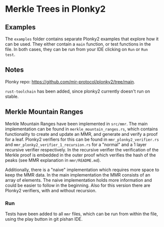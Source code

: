 # Merkle Trees in Plonky2

## Examples

The `examples` folder contains separate Plonky2 examples that explore how it can be used. They either contain a `main` function, or test functions in the file. In both cases, they can be run from your IDE clicking on `Run` or `Run test`.

## Notes

Plonky repo: https://github.com/mir-protocol/plonky2/tree/main.

`rust-toolchain` has been added, since plonky2 currently doesn't run on stable. 

## Merkle Mountain Ranges

Merkle Mountain Ranges have been implemented in `src/mmr`. The main implementation can be found in `merkle_mountain_ranges.rs`, which contains functionality to create and update an MMR, and generate and verify a proof for a leaf. Plonky2 verifiers for this can be found in `mmr_plonky2_verifier.rs` and `mmr_plonky2_verifier_1_recursion.rs` for a "normal" and a 1 layer recursive verifier respectively. In the recursive verifier the verification of the Merkle proof is embedded in the outer proof which verifies the hash of the peaks (see MMR explanation in `mmr/README.md`). 

Additionally, there is a "naive" implementation which requires more space to keep the MMR data. In the main implementation the MMR consists of an array of elements. The naive implementation holds more information and could be easier to follow in the beginning. Also for this version there are Plonky2 verifiers, with and without recursion.

### Run

Tests have been added to all `mmr` files, which can be run from within the file, using the play button in git pishan IDE.